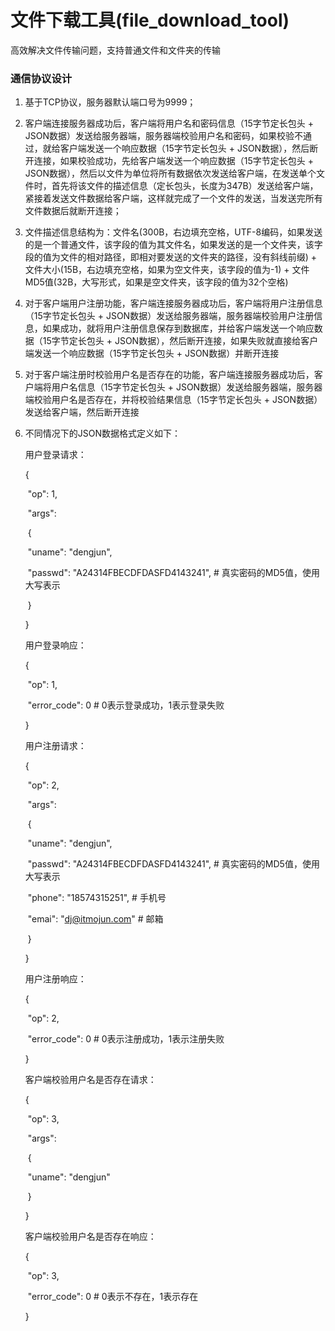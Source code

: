 # 文件下载工具(file_download_tool)

高效解决文件传输问题，支持普通文件和文件夹的传输

### 通信协议设计

1. 基于TCP协议，服务器默认端口号为9999；

2. 客户端连接服务器成功后，客户端将用户名和密码信息（15字节定长包头 + JSON数据）发送给服务器端，服务器端校验用户名和密码，如果校验不通过，就给客户端发送一个响应数据（15字节定长包头 + JSON数据），然后断开连接，如果校验成功，先给客户端发送一个响应数据（15字节定长包头 + JSON数据），然后以文件为单位将所有数据依次发送给客户端，在发送单个文件时，首先将该文件的描述信息（定长包头，长度为347B）发送给客户端，紧接着发送文件数据给客户端，这样就完成了一个文件的发送，当发送完所有文件数据后就断开连接；

3. 文件描述信息结构为：文件名(300B，右边填充空格，UTF-8编码，如果发送的是一个普通文件，该字段的值为其文件名，如果发送的是一个文件夹，该字段的值为文件的相对路径，即相对要发送的文件夹的路径，没有斜线前缀) + 文件大小(15B，右边填充空格，如果为空文件夹，该字段的值为-1) + 文件MD5值(32B，大写形式，如果是空文件夹，该字段的值为32个空格)

4. 对于客户端用户注册功能，客户端连接服务器成功后，客户端将用户注册信息（15字节定长包头 + JSON数据）发送给服务器端，服务器端校验用户注册信息，如果成功，就将用户注册信息保存到数据库，并给客户端发送一个响应数据（15字节定长包头 + JSON数据），然后断开连接，如果失败就直接给客户端发送一个响应数据（15字节定长包头 + JSON数据）并断开连接

5. 对于客户端注册时校验用户名是否存在的功能，客户端连接服务器成功后，客户端将用户名信息（15字节定长包头 + JSON数据）发送给服务器端，服务器端校验用户名是否存在，并将校验结果信息（15字节定长包头 + JSON数据）发送给客户端，然后断开连接

6. 不同情况下的JSON数据格式定义如下：

   用户登录请求：

   {

   ​	"op": 1,

   ​	"args": 

   ​		{

   ​			"uname": "dengjun",

   ​			"passwd": "A24314FBECDFDASFD4143241",   # 真实密码的MD5值，使用大写表示

   ​		}

   }

   用户登录响应：

   {

   ​	"op": 1,

   ​	"error_code": 0  # 0表示登录成功，1表示登录失败

   }

   用户注册请求：

   {

   ​	"op": 2,

   ​	"args": 

   ​		{

   ​			"uname": "dengjun",

   ​			"passwd": "A24314FBECDFDASFD4143241",   # 真实密码的MD5值，使用大写表示

   ​			"phone": "18574315251",  # 手机号

   ​			"emai": "dj@itmojun.com"  # 邮箱

   ​		}

   }

   用户注册响应：

   {

   ​	"op": 2,

   ​	"error_code": 0  # 0表示注册成功，1表示注册失败

   }

   客户端校验用户名是否存在请求：

   {

   ​	"op": 3,

   ​	"args": 

   ​		{

   ​			"uname": "dengjun"

   ​		}

   }

   客户端校验用户名是否存在响应：

   {

   ​	"op": 3,

   ​	"error_code": 0  # 0表示不存在，1表示存在

   }